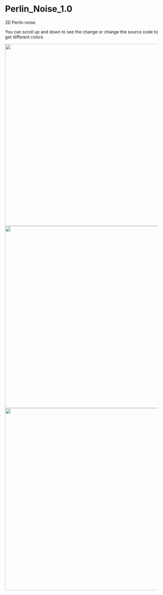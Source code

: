 # Perlin_Noise_1.0

2D Perlin noise

You can scroll up and down to see the change or change the source code to get different colors

<image src="images/red_azure.gif" width=600>
<image src="images/blue_yellow.gif" width=600>
<image src="images/black_white.gif" width=600>

